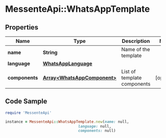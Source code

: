 # MessenteApi::WhatsAppTemplate

## Properties

Name | Type | Description | Notes
------------ | ------------- | ------------- | -------------
**name** | **String** | Name of the template | 
**language** | [**WhatsAppLanguage**](WhatsAppLanguage.md) |  | 
**components** | [**Array&lt;WhatsAppComponent&gt;**](WhatsAppComponent.md) | List of template components | [optional] 

## Code Sample

```ruby
require 'MessenteApi'

instance = MessenteApi::WhatsAppTemplate.new(name: null,
                                 language: null,
                                 components: null)
```


